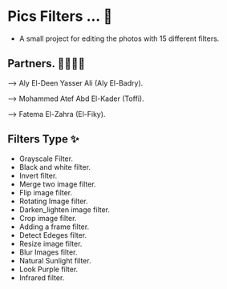 # Pics Filters ... 💫
- A small project for editing the photos with 15 different filters.
## Partners. 👨‍💻👩‍💻
--> Aly El-Deen Yasser Ali (Aly El-Badry).

--> Mohammed Atef Abd El-Kader (Toffi).

--> Fatema El-Zahra (El-Fiky).

## Filters Type ✨
-  Grayscale Filter.
-  Black and white filter.
-  Invert filter.
-  Merge two image filter.
-  Flip image filter.
-  Rotating Image filter.
-  Darken_lighten image filter.
-  Crop image filter.
-  Adding a frame filter.
-  Detect Edeges filter.
-  Resize image filter.
-  Blur Images filter.
-  Natural Sunlight filter.
-  Look Purple filter.
-  Infrared filter.
